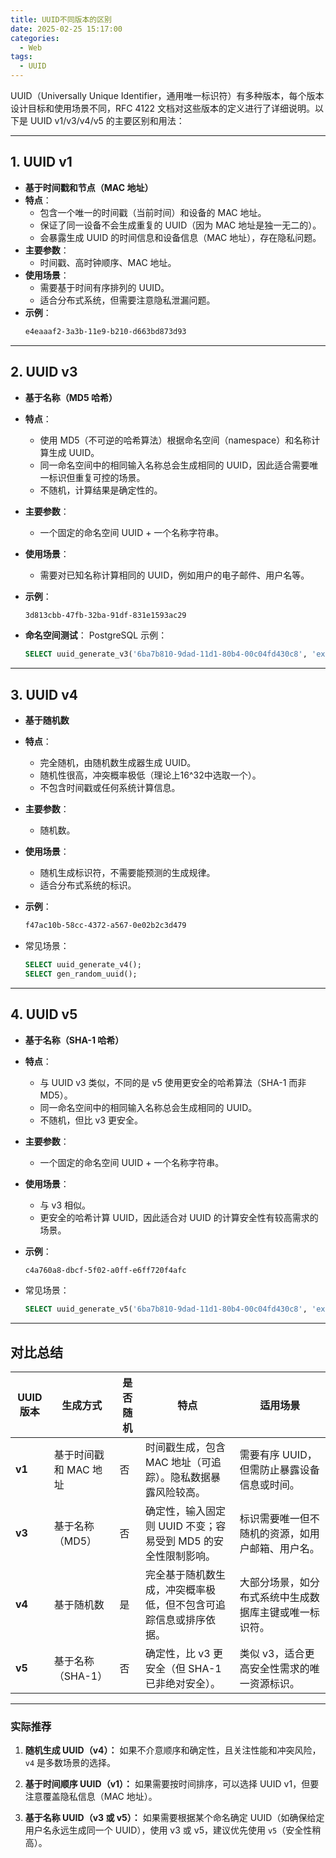 ```yaml
---
title: UUID不同版本的区别
date: 2025-02-25 15:17:00
categories:
  - Web
tags:
  - UUID
---
```



UUID（Universally Unique Identifier，通用唯一标识符）有多种版本，每个版本设计目标和使用场景不同，RFC 4122 文档对这些版本的定义进行了详细说明。以下是 UUID v1/v3/v4/v5 的主要区别和用法：

---

## **1. UUID v1**
- **基于时间戳和节点（MAC 地址）**
- **特点**：
    - 包含一个唯一的时间戳（当前时间）和设备的 MAC 地址。
    - 保证了同一设备不会生成重复的 UUID（因为 MAC 地址是独一无二的）。
    - 会暴露生成 UUID 的时间信息和设备信息（MAC 地址），存在隐私问题。
- **主要参数**：
    - 时间戳、高时钟顺序、MAC 地址。
- **使用场景**：
    - 需要基于时间有序排列的 UUID。
    - 适合分布式系统，但需要注意隐私泄漏问题。
- **示例**：
  ```bash
  e4eaaaf2-3a3b-11e9-b210-d663bd873d93
  ```

---

## **2. UUID v3**
- **基于名称（MD5 哈希）**
- **特点**：
    - 使用 MD5（不可逆的哈希算法）根据命名空间（namespace）和名称计算生成 UUID。
    - 同一命名空间中的相同输入名称总会生成相同的 UUID，因此适合需要唯一标识但重复可控的场景。
    - 不随机，计算结果是确定性的。
- **主要参数**：
    - 一个固定的命名空间 UUID + 一个名称字符串。
- **使用场景**：
    - 需要对已知名称计算相同的 UUID，例如用户的电子邮件、用户名等。
- **示例**：
  ```bash
  3d813cbb-47fb-32ba-91df-831e1593ac29
  ```

- **命名空间测试**：
  PostgreSQL 示例：
  ```sql
  SELECT uuid_generate_v3('6ba7b810-9dad-11d1-80b4-00c04fd430c8', 'example@test.com');
  ```

---

## **3. UUID v4**
- **基于随机数**
- **特点**：
    - 完全随机，由随机数生成器生成 UUID。
    - 随机性很高，冲突概率极低（理论上16^32中选取一个）。
    - 不包含时间戳或任何系统计算信息。
- **主要参数**：
    - 随机数。
- **使用场景**：
    - 随机生成标识符，不需要能预测的生成规律。
    - 适合分布式系统的标识。
- **示例**：
  ```bash
  f47ac10b-58cc-4372-a567-0e02b2c3d479
  ```

- 常见场景：
  ```sql
  SELECT uuid_generate_v4();
  SELECT gen_random_uuid();
  ```

---

## **4. UUID v5**
- **基于名称（SHA-1 哈希）**
- **特点**：
    - 与 UUID v3 类似，不同的是 v5 使用更安全的哈希算法（SHA-1 而非 MD5）。
    - 同一命名空间中的相同输入名称总会生成相同的 UUID。
    - 不随机，但比 v3 更安全。
- **主要参数**：
    - 一个固定的命名空间 UUID + 一个名称字符串。
- **使用场景**：
    - 与 v3 相似。
    - 更安全的哈希计算 UUID，因此适合对 UUID 的计算安全性有较高需求的场景。
- **示例**：
  ```bash
  c4a760a8-dbcf-5f02-a0ff-e6ff720f4afc
  ```

- 常见场景：
  ```sql
  SELECT uuid_generate_v5('6ba7b810-9dad-11d1-80b4-00c04fd430c8', 'example@test.com');
  ```

---

## **对比总结**

| **UUID版本** | **生成方式**                 | **是否随机** | **特点**                                                                 | **适用场景**                                              |
|--------------|-----------------------------|--------------|--------------------------------------------------------------------------|----------------------------------------------------------|
| **v1**       | 基于时间戳和 MAC 地址        | 否           | 时间戳生成，包含 MAC 地址（可追踪）。隐私数据暴露风险较高。                     | 需要有序 UUID，但需防止暴露设备信息或时间。              |
| **v3**       | 基于名称（MD5）             | 否           | 确定性，输入固定则 UUID 不变；容易受到 MD5 的安全性限制影响。                   | 标识需要唯一但不随机的资源，如用户邮箱、用户名。          |
| **v4**       | 基于随机数                  | 是           | 完全基于随机数生成，冲突概率极低，但不包含可追踪信息或排序依据。                 | 大部分场景，如分布式系统中生成数据库主键或唯一标识符。    |
| **v5**       | 基于名称（SHA-1）           | 否           | 确定性，比 v3 更安全（但 SHA-1 已非绝对安全）。                              | 类似 v3，适合更高安全性需求的唯一资源标识。              |

---

### 实际推荐
1. **随机生成 UUID（v4）：**
   如果不介意顺序和确定性，且关注性能和冲突风险，`v4` 是多数场景的选择。

2. **基于时间顺序 UUID（v1）：**
   如果需要按时间排序，可以选择 UUID v1，但要注意覆盖隐私信息（MAC 地址）。

3. **基于名称 UUID（v3 或 v5）：**
   如果需要根据某个命名确定 UUID（如确保给定用户名永远生成同一个 UUID），使用 v3 或 v5，建议优先使用 `v5`（安全性稍高）。